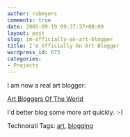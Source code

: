 ```yaml
---
author: robmyers
comments: true
date: 2005-09-19 09:37:37+00:00
layout: post
slug: im-officially-an-art-blogger
title: I'm Officially An Art Blogger
wordpress_id: 673
categories:
- Projects
---
```


  
I am now a real art blogger:  


  
[Art Bloggers Of The World](http://zekesgallery.blogspot.com/2005/09/art-bloggers-of-world.html)  


  
I'd better blog some more art quickly. :-)  


  


Technorati Tags: [art](http://www.technorati.com/tag/art), [blogging](http://www.technorati.com/tag/blogging)

  


